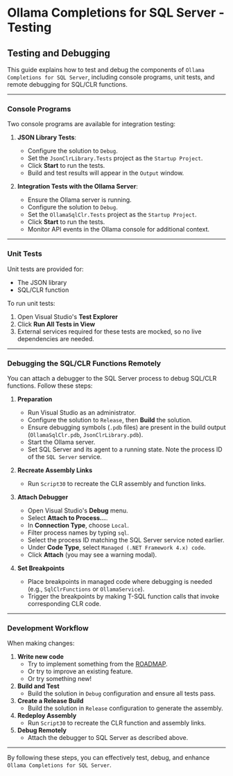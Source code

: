 # Ollama Completions for SQL Server - Testing

## Testing and Debugging

This guide explains how to test and debug the components of `Ollama Completions for SQL Server`, including console programs, 
unit tests, and remote debugging for SQL/CLR functions.

---

### Console Programs

Two console programs are available for integration testing:

1. **JSON Library Tests**:
   - Configure the solution to `Debug`.
   - Set the `JsonClrLibrary.Tests` project as the `Startup Project`.
   - Click **Start** to run the tests.
   - Build and test results will appear in the `Output` window.

2. **Integration Tests with the Ollama Server**:
   - Ensure the Ollama server is running.
   - Configure the solution to `Debug`.
   - Set the `OllamaSqlClr.Tests` project as the `Startup Project`.
   - Click **Start** to run the tests.
   - Monitor API events in the Ollama console for additional context.

---

### Unit Tests

Unit tests are provided for:

   - The JSON library
   - SQL/CLR function

To run unit tests:

1. Open Visual Studio's **Test Explorer**
2. Click **Run All Tests in View**
3. External services required for these tests are mocked, so no live dependencies are needed.

---

### Debugging the SQL/CLR Functions Remotely

You can attach a debugger to the SQL Server process to debug SQL/CLR functions. Follow these steps:

1. **Preparation**
   - Run Visual Studio as an administrator.
   - Configure the solution to `Release`, then **Build** the solution.
   - Ensure debugging symbols (`.pdb` files) are present in the build output (`OllamaSqlClr.pdb`, `JsonClrLibrary.pdb`).
   - Start the Ollama server.
   - Set SQL Server and its agent to a running state. Note the process ID of the `SQL Server` service.

2. **Recreate Assembly Links**
   - Run `Script30` to recreate the CLR assembly and function links.

3. **Attach Debugger**
   - Open Visual Studio's **Debug** menu.
   - Select **Attach to Process...**.
   - In **Connection Type**, choose `Local`.
   - Filter process names by typing `sql`.
   - Select the process ID matching the SQL Server service noted earlier.
   - Under **Code Type**, select `Managed (.NET Framework 4.x) code`.
   - Click **Attach** (you may see a warning modal).

4. **Set Breakpoints**
   - Place breakpoints in managed code where debugging is needed (e.g., `SqlClrFunctions` or `OllamaService`).
   - Trigger the breakpoints by making T-SQL function calls that invoke corresponding CLR code.

---

### Development Workflow

When making changes:

1. **Write new code**
   - Try to implement something from the [ROADMAP](./ROADMAP.md).
   - Or try to improve an existing feature.
   - Or try something new!
2. **Build and Test**
   - Build the solution in `Debug` configuration and ensure all tests pass.
3. **Create a Release Build**
   - Build the solution in `Release` configuration to generate the assembly.
4. **Redeploy Assembly**
   - Run `Script30` to recreate the CLR function and assembly links.
5. **Debug Remotely**
   - Attach the debugger to SQL Server as described above.

---

By following these steps, you can effectively test, debug, and enhance `Ollama Completions for SQL Server`.
